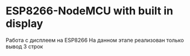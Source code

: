 # ESP8266-NodeMCU with built in display
Работа с дисплеем на ESP8266
На данном этапе реализован только вывод 3 строк 

